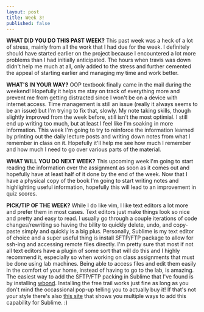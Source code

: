 ```yaml
---
layout: post
title: Week 3!
published: false
---
```



**WHAT DID YOU DO THIS PAST WEEK?** This past week was a heck of a lot of stress, mainly from all the work that I had due for the week. I definitely should have started earlier on the project because I encountered a lot more problems than I had initially anticipated. The hours when travis was down didn't help me much at all, only added to the stress and further cemented the appeal of starting earlier and managing my time and work better. 

**WHAT'S IN YOUR WAY?** OOP textbook finally came in the mail during the weekend! Hopefully it helps me stay on track of everything more and prevent me from getting distracted since I won't be on a device with internet access. Time management is still an issue (really it always seems to be an issue) but I'm trying to fix that, slowly. My note taking skills, though slightly improved from the week before, still isn't the most optimial. I still end up writing too much, but at least I feel like I'm soaking in more information. This week I'm going to try to reinforce the information learned by printing out the daily lecture posts and writing down notes from what I remember in class on it. Hopefully it'll help me see how much I remember and how much I need to go over various parts of the material.

**WHAT WILL YOU DO NEXT WEEK?** This upcoming week I'm going to start reading the information over the assignment as soon as it comes out and hopefully have at least half of it done by the end of the week. Now that I have a physical copy of the book I'm going to start writing notes and highlighting useful information, hopefully this will lead to an improvement in quiz scores.

**PICK/TIP OF THE WEEK?** While I do like vim, I like text editors a lot more and prefer them in most cases. Text editors just make things look so nice and pretty and easy to read. I usually go through a couple iterations of code changes/rewriting so having the bility to quickly delete, undo, and copy-paste simply and quickly is a big plus. Personally, Sublime is my text editor of choice and a super useful thing is install SFTP/FTP package to allow for ssh-ing and accessing remote files directly. I'm pretty sure that most if not all text editors have a plugin of some sort that will do this and I highly recommend it, especially so when working on class assignments that must be done using lab machines. Being able to access files and edit them easily in the comfort of your home, instead of having to go to the lab, is amazing. The easiest way to add the SFTP/FTP packing in Sublime that I've found is by installing [wbond](https://wbond.net/sublime_packages/sftp). Installing the free trail works just fine as long as you don't mind the occassional pop-up telling you to actually buy it! If that's not your style there's also [this site](http://benznext.com/2016/04/tutorial-use-sublime-text-ssh/) that shows you multiple ways to add this capability for Sublime. :)
